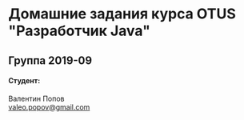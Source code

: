 # Домашние задания курса OTUS "Разработчик Java"

## Группа 2019-09

#### Студент:
Валентин Попов <br/>
valeo.popov@gmail.com